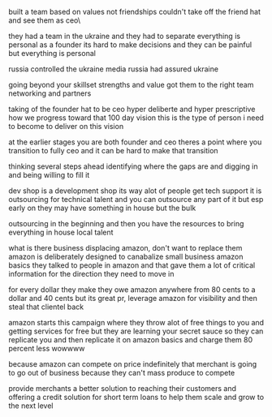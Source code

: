 built a team based on values not friendships
couldn't take off the friend hat and see them as ceo\

they had a team in the ukraine and they had to separate
everything is personal as a founder its hard to make decisions and they can be painful but everything is personal

russia controlled the ukraine media russia had assured ukraine 

going beyond your skillset
strengths and value got them to the right team
networking and partners

taking of the founder hat to be ceo
hyper deliberte and hyper prescriptive 
how we progress toward that 100 day vision this is the type of person i need to become to deliver on this vision

at the earlier stages you are both founder and ceo
theres a point where you transition to fully ceo and it can be hard to make that transition

thinking several steps ahead
identifying where the gaps are and digging in and being willing to fill it

dev shop is a development shop its way alot of people get tech support 
it is outsourcing for technical talent and you can outsource any part of it but esp early on they may have something in house but the bulk 

outsourcing in the beginning and then you have the resources to bring everything in house local talent

what is there business
displacing amazon, don't want to replace them
amazon is deliberately designed to canabalize small business
amazon basics 
they talked to people in amazon and that gave them a lot of critical information for the direction they need to move in

for every dollar they make they owe amazon anywhere from 80 cents to a dollar and 40 cents but its great pr, leverage amazon for visibility and then steal that clientel back

amazon starts this campaign where they throw alot of free things to you and getting services for free but they are learning your secret sauce so they can replicate you and then replicate it on amazon basics and charge them 80 percent less wowwww

because amazon can compete on price indefinitely that merchant is going to go out of business because they can't mass produce to compete

provide merchants a better solution to reaching their customers and offering a credit solution for short term loans to help them scale and grow to the next level